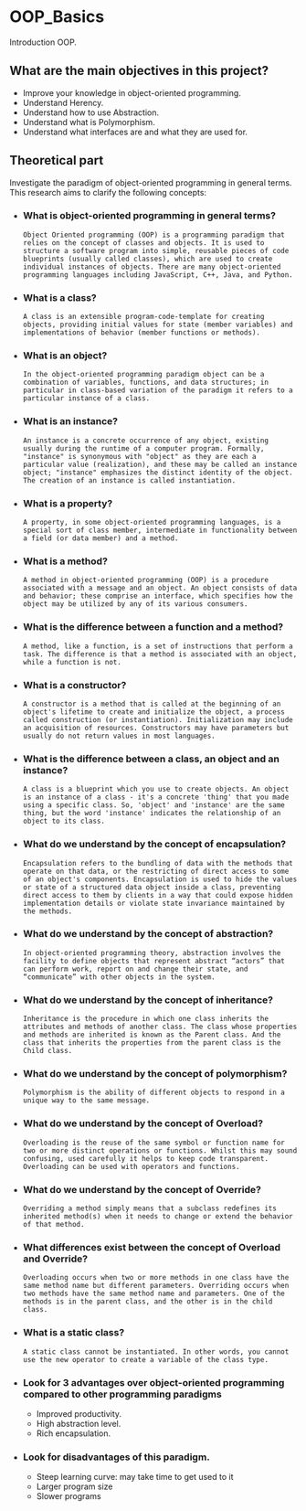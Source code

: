 # OOP_Basics
Introduction OOP.
## What are the main objectives in this project?

* Improve your knowledge in object-oriented programming.
* Understand Herency.
* Understand how to use Abstraction.
* Understand what is Polymorphism.
* Understand what interfaces are and what they are used for.

## Theoretical part
Investigate the paradigm of object-oriented programming in general terms. This research aims to clarify the following concepts:

- ### What is object-oriented programming in general terms?

      Object Oriented programming (OOP) is a programming paradigm that relies on the concept of classes and objects. It is used to structure a software program into simple, reusable pieces of code blueprints (usually called classes), which are used to create individual instances of objects. There are many object-oriented programming languages including JavaScript, C++, Java, and Python.

- ### What is a class?

      A class is an extensible program-code-template for creating objects, providing initial values for state (member variables) and implementations of behavior (member functions or methods).

- ### What is an object?

      In the object-oriented programming paradigm object can be a combination of variables, functions, and data structures; in particular in class-based variation of the paradigm it refers to a particular instance of a class.

- ### What is an instance?

      An instance is a concrete occurrence of any object, existing usually during the runtime of a computer program. Formally, "instance" is synonymous with "object" as they are each a particular value (realization), and these may be called an instance object; "instance" emphasizes the distinct identity of the object. The creation of an instance is called instantiation.

- ### What is a property?

      A property, in some object-oriented programming languages, is a special sort of class member, intermediate in functionality between a field (or data member) and a method.

- ### What is a method?

      A method in object-oriented programming (OOP) is a procedure associated with a message and an object. An object consists of data and behavior; these comprise an interface, which specifies how the object may be utilized by any of its various consumers.

- ### What is the difference between a function and a method?

      A method, like a function, is a set of instructions that perform a task. The difference is that a method is associated with an object, while a function is not.

- ### What is a constructor?

      A constructor is a method that is called at the beginning of an object's lifetime to create and initialize the object, a process called construction (or instantiation). Initialization may include an acquisition of resources. Constructors may have parameters but usually do not return values in most languages.

- ### What is the difference between a class, an object and an instance?

      A class is a blueprint which you use to create objects. An object is an instance of a class - it's a concrete 'thing' that you made using a specific class. So, 'object' and 'instance' are the same thing, but the word 'instance' indicates the relationship of an object to its class.

- ### What do we understand by the concept of encapsulation?

      Encapsulation refers to the bundling of data with the methods that operate on that data, or the restricting of direct access to some of an object's components. Encapsulation is used to hide the values or state of a structured data object inside a class, preventing direct access to them by clients in a way that could expose hidden implementation details or violate state invariance maintained by the methods.

- ### What do we understand by the concept of abstraction?

      In object-oriented programming theory, abstraction involves the facility to define objects that represent abstract “actors” that can perform work, report on and change their state, and “communicate” with other objects in the system.

- ### What do we understand by the concept of inheritance?

      Inheritance is the procedure in which one class inherits the attributes and methods of another class. The class whose properties and methods are inherited is known as the Parent class. And the class that inherits the properties from the parent class is the Child class.

- ### What do we understand by the concept of polymorphism?

      Polymorphism is the ability of different objects to respond in a unique way to the same message.

- ### What do we understand by the concept of Overload?

      Overloading is the reuse of the same symbol or function name for two or more distinct operations or functions. Whilst this may sound confusing, used carefully it helps to keep code transparent. Overloading can be used with operators and functions.

- ### What do we understand by the concept of Override?

      Overriding a method simply means that a subclass redefines its inherited method(s) when it needs to change or extend the behavior of that method.

- ### What differences exist between the concept of Overload and Override?

      Overloading occurs when two or more methods in one class have the same method name but different parameters. Overriding occurs when two methods have the same method name and parameters. One of the methods is in the parent class, and the other is in the child class.

- ### What is a static class?

      A static class cannot be instantiated. In other words, you cannot use the new operator to create a variable of the class type.

- ### Look for 3 advantages over object-oriented programming compared to other programming paradigms

    - Improved productivity.
    - High abstraction level.
    - Rich encapsulation.

- ### Look for disadvantages of this paradigm.

    - Steep learning curve: may take time to get used to it
    - Larger program size
    - Slower programs


